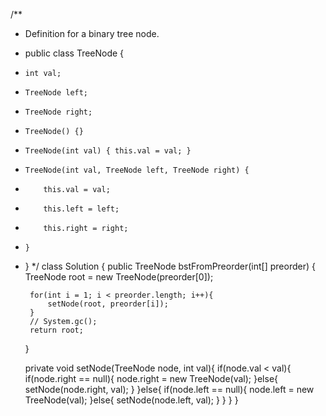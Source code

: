 /**
 * Definition for a binary tree node.
 * public class TreeNode {
 *     int val;
 *     TreeNode left;
 *     TreeNode right;
 *     TreeNode() {}
 *     TreeNode(int val) { this.val = val; }
 *     TreeNode(int val, TreeNode left, TreeNode right) {
 *         this.val = val;
 *         this.left = left;
 *         this.right = right;
 *     }
 * }
 */
class Solution {
    public TreeNode bstFromPreorder(int[] preorder) {
        TreeNode root = new TreeNode(preorder[0]);
        
        for(int i = 1; i < preorder.length; i++){
            setNode(root, preorder[i]);            
        }
        // System.gc();
        return root;
    }
    
    private void setNode(TreeNode node, int val){
        if(node.val < val){
            if(node.right == null){
                node.right = new TreeNode(val);
            }else{
                setNode(node.right, val);
            }
        }else{
            if(node.left == null){
                node.left = new TreeNode(val);
            }else{
                setNode(node.left, val);
            }
        }
    }
}